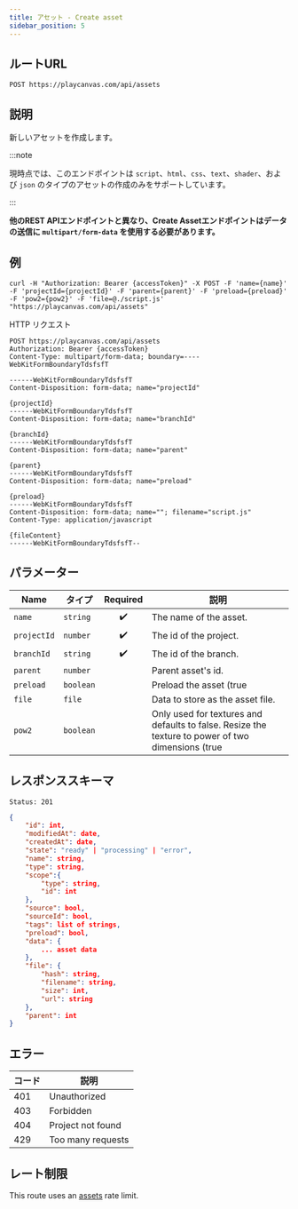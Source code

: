 ```yaml
---
title: アセット - Create asset
sidebar_position: 5
---
```


## ルートURL

```none
POST https://playcanvas.com/api/assets
```

## 説明

新しいアセットを作成します。

:::note

現時点では、このエンドポイントは `script`、`html`、`css`、`text`、`shader`、および `json` のタイプのアセットの作成のみをサポートしています。

:::

**他のREST APIエンドポイントと異なり、Create Assetエンドポイントはデータの送信に `multipart/form-data` を使用する必要があります。**

## 例

```none
curl -H "Authorization: Bearer {accessToken}" -X POST -F 'name={name}' -F 'projectId={projectId}' -F 'parent={parent}' -F 'preload={preload}' -F 'pow2={pow2}' -F 'file=@./script.js' "https://playcanvas.com/api/assets"
```

HTTP リクエスト

```text
POST https://playcanvas.com/api/assets
Authorization: Bearer {accessToken}
Content-Type: multipart/form-data; boundary=----WebKitFormBoundaryTdsfsfT

------WebKitFormBoundaryTdsfsfT
Content-Disposition: form-data; name="projectId"

{projectId}
------WebKitFormBoundaryTdsfsfT
Content-Disposition: form-data; name="branchId"

{branchId}
------WebKitFormBoundaryTdsfsfT
Content-Disposition: form-data; name="parent"

{parent}
------WebKitFormBoundaryTdsfsfT
Content-Disposition: form-data; name="preload"

{preload}
------WebKitFormBoundaryTdsfsfT
Content-Disposition: form-data; name=""; filename="script.js"
Content-Type: application/javascript

{fileContent}
------WebKitFormBoundaryTdsfsfT--
```
## パラメーター

| Name        | タイプ      | Required | 説明                                                                                                 |
| ----------- | --------- | :------: | ----------------------------------------------------------------------------------------------------------- |
| `name`      | `string`  | ✔️      | The name of the asset.                                                                                      |
| `projectId` | `number`  | ✔️      | The id of the project.                                                                                      |
| `branchId`  | `string`  | ✔️      | The id of the branch.                                                                                       |
| `parent`    | `number`  |          | Parent asset's id.                                                                                          |
| `preload`   | `boolean` |          | Preload the asset (true | false).                                                                           |
| `file`      | `file`    |          | Data to store as the asset file.                                                                            |
| `pow2`      | `boolean` |          | Only used for textures and defaults to false. Resize the texture to power of two dimensions (true | false). |

## レスポンススキーマ

```none
Status: 201
```

```json
{
    "id": int,
    "modifiedAt": date,
    "createdAt": date,
    "state": "ready" | "processing" | "error",
    "name": string,
    "type": string,
    "scope":{
        "type": string,
        "id": int
    },
    "source": bool,
    "sourceId": bool,
    "tags": list of strings,
    "preload": bool,
    "data": {
        ... asset data
    },
    "file": {
        "hash": string,
        "filename": string,
        "size": int,
        "url": string
    },
    "parent": int
}
```

## エラー

| コード | 説明       |
| ---- | ----------------- |
| 401  | Unauthorized      |
| 403  | Forbidden         |
| 404  | Project not found |
| 429  | Too many requests |

## レート制限

This route uses an [assets][1] rate limit.

[1]: /user-manual/api#rate-limiting
